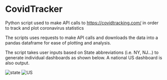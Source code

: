 # CovidTracker
Python script used to make API calls to https://covidtracking.com/ in order to track and plot coronavirus statistics

The scripts uses requests to make API calls and downloads the data into a pandas dataframe for ease of plotting and analysis.

The script takes user inputs based on State abbreviations (i.e. NY, NJ...) to generate individual dashboards as shown below. A national US dashboard is also output.

![state]()
![US]()
